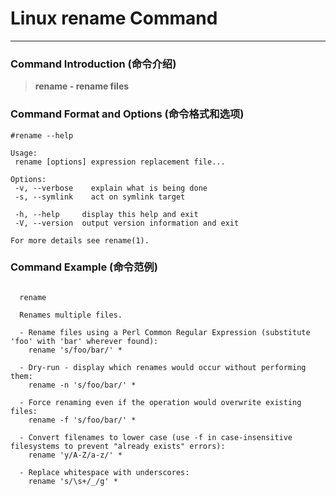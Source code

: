 # Linux rename Command
-------------------
### Command Introduction (命令介绍)
> **rename - rename files**
### Command Format and Options (命令格式和选项)
```
#rename --help

Usage:
 rename [options] expression replacement file...

Options:
 -v, --verbose    explain what is being done
 -s, --symlink    act on symlink target

 -h, --help     display this help and exit
 -V, --version  output version information and exit

For more details see rename(1).
```
### Command Example (命令范例)
```

  rename

  Renames multiple files.

  - Rename files using a Perl Common Regular Expression (substitute 'foo' with 'bar' wherever found):
    rename 's/foo/bar/' *

  - Dry-run - display which renames would occur without performing them:
    rename -n 's/foo/bar/' *

  - Force renaming even if the operation would overwrite existing files:
    rename -f 's/foo/bar/' *

  - Convert filenames to lower case (use -f in case-insensitive filesystems to prevent "already exists" errors):
    rename 'y/A-Z/a-z/' *

  - Replace whitespace with underscores:
    rename 's/\s+/_/g' *


```
